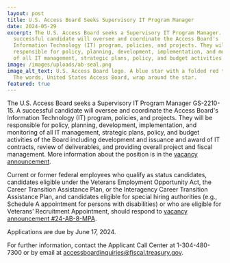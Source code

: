 ```yaml
---
layout: post
title: U.S. Access Board Seeks Supervisory IT Program Manager
date: 2024-05-29
excerpt: The U.S. Access Board seeks a Supervisory IT Program Manager. A
  successful candidate will oversee and coordinate the Access Board's
  Information Technology (IT) program, policies, and projects. They will be
  responsible for policy, planning, development, implementation, and monitoring
  of all IT management, strategic plans, policy, and budget activities . . .
image: /images/uploads/ab-seal.png
image_alt_text: U.S. Access Board logo. A blue star with a folded red top point.
  The words, United States Access Board, wrap around the star.
featured: true
---
```

The U.S. Access Board seeks a Supervisory IT Program Manager GS-2210-15. A successful candidate will oversee and coordinate the Access Board's Information Technology (IT) program, policies, and projects. They will be responsible for policy, planning, development, implementation, and monitoring of all IT management, strategic plans, policy, and budget activities of the Board including development and issuance and award of IT contracts, review of deliverables, and providing overall project and fiscal management. More information about the position is in the [vacancy announcement](https://www.usajobs.gov/job/793146200).

Current or former federal employees who qualify as status candidates, candidates eligible under the Veterans Employment Opportunity Act, the Career Transition Assistance Plan, or the Interagency Career Transition Assistance Plan, and candidates eligible for special hiring authorities (e.g., Schedule A appointment for persons with disabilities) or who are eligible for Veterans’ Recruitment Appointment, should respond to [vacancy announcement #24-AB-8-MPA](https://www.usajobs.gov/job/793146200).

Applications are due by June 17, 2024.

For further information, contact the Applicant Call Center at 1-304-480-7300 or by email at [accessboardinquiries@fiscal.treasury.gov](mailto:accessboardinquiries@fiscal.treasury.gov).
